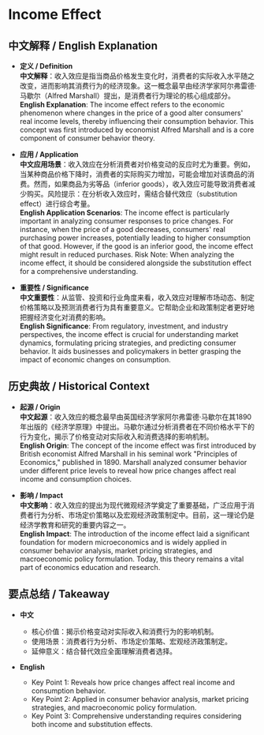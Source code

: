 # Income Effect

## 中文解释 / English Explanation

* **定义 / Definition**  
  **中文解释**：收入效应是指当商品价格发生变化时，消费者的实际收入水平随之改变，进而影响其消费行为的经济现象。这一概念最早由经济学家阿尔弗雷德·马歇尔（Alfred Marshall）提出，是消费者行为理论的核心组成部分。  
  **English Explanation**: The income effect refers to the economic phenomenon where changes in the price of a good alter consumers' real income levels, thereby influencing their consumption behavior. This concept was first introduced by economist Alfred Marshall and is a core component of consumer behavior theory.

* **应用 / Application**  
  **中文应用场景**：收入效应在分析消费者对价格变动的反应时尤为重要。例如，当某种商品价格下降时，消费者的实际购买力增加，可能会增加对该商品的消费。然而，如果商品为劣等品（inferior goods），收入效应可能导致消费者减少购买。风险提示：在分析收入效应时，需结合替代效应（substitution effect）进行综合考量。  
  **English Application Scenarios**: The income effect is particularly important in analyzing consumer responses to price changes. For instance, when the price of a good decreases, consumers' real purchasing power increases, potentially leading to higher consumption of that good. However, if the good is an inferior good, the income effect might result in reduced purchases. Risk Note: When analyzing the income effect, it should be considered alongside the substitution effect for a comprehensive understanding.

* **重要性 / Significance**  
  **中文重要性**：从监管、投资和行业角度来看，收入效应对理解市场动态、制定价格策略以及预测消费者行为具有重要意义。它帮助企业和政策制定者更好地把握经济变化对消费的影响。  
  **English Significance**: From regulatory, investment, and industry perspectives, the income effect is crucial for understanding market dynamics, formulating pricing strategies, and predicting consumer behavior. It aids businesses and policymakers in better grasping the impact of economic changes on consumption.

## 历史典故 / Historical Context

* **起源 / Origin**  
  **中文起源**：收入效应的概念最早由英国经济学家阿尔弗雷德·马歇尔在其1890年出版的《经济学原理》中提出。马歇尔通过分析消费者在不同价格水平下的行为变化，揭示了价格变动对实际收入和消费选择的影响机制。  
  **English Origin**: The concept of the income effect was first introduced by British economist Alfred Marshall in his seminal work "Principles of Economics," published in 1890. Marshall analyzed consumer behavior under different price levels to reveal how price changes affect real income and consumption choices.

* **影响 / Impact**  
  **中文影响**：收入效应的提出为现代微观经济学奠定了重要基础，广泛应用于消费者行为分析、市场定价策略以及宏观经济政策制定中。目前，这一理论仍是经济学教育和研究的重要内容之一。  
  **English Impact**: The introduction of the income effect laid a significant foundation for modern microeconomics and is widely applied in consumer behavior analysis, market pricing strategies, and macroeconomic policy formulation. Today, this theory remains a vital part of economics education and research.

## 要点总结 / Takeaway

* **中文**  
  - 核心价值：揭示价格变动对实际收入和消费行为的影响机制。  
  - 使用场景：消费者行为分析、市场定价策略、宏观经济政策制定。  
  - 延伸意义：结合替代效应全面理解消费者选择。

* **English**  
  - Key Point 1: Reveals how price changes affect real income and consumption behavior.  
  - Key Point 2: Applied in consumer behavior analysis, market pricing strategies, and macroeconomic policy formulation.  
  - Key Point 3: Comprehensive understanding requires considering both income and substitution effects.